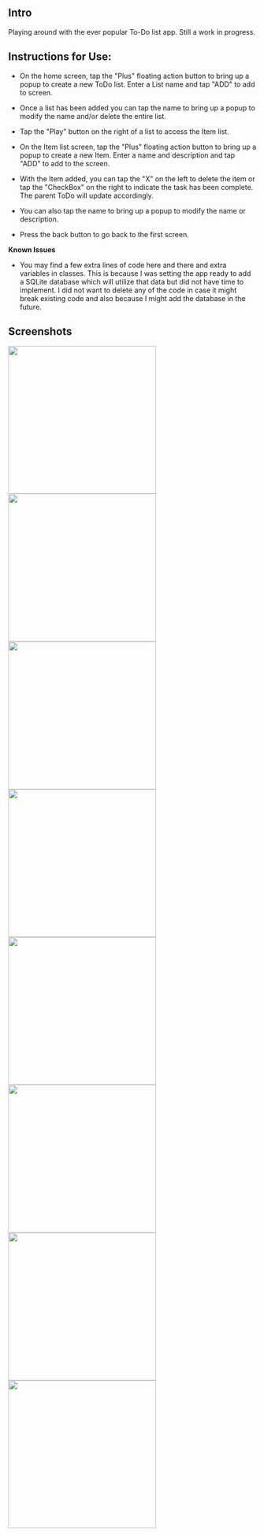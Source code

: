 ## Intro

Playing around with the ever popular To-Do list app. Still a work in progress.

## Instructions for Use:

- On the home screen, tap the "Plus" floating action button to bring up a popup to create a new ToDo list. Enter a List name and tap "ADD" to add to screen.
- Once a list has been added you can tap the name to bring up a popup to modify the name and/or delete the entire list.
- Tap the "Play" button on the right of a list to access the Item list.

- On the Item list screen, tap the "Plus" floating action button to bring up a popup to create a new Item. Enter a name and description and tap "ADD" to add to the screen.
- With the Item added, you can tap the "X" on the left to delete the item or tap the "CheckBox" on the right to indicate the task has been complete. The parent ToDo will update accordingly.
- You can also tap the name to bring up a popup to modify the name or description.
- Press the back button to go back to the first screen.



**Known Issues**

- You may find a few extra lines of code here and there and extra variables in classes. This is because I was setting the app ready to add a SQLite database which will utilize that data but did not have time to implement. I did not want to delete any of the code in case it might break existing code and also because I might add the database in the future.

## Screenshots

<img src="screenshots/ToDo-List-Screenshot-01.png" width="300"/>

<img src="screenshots/ToDo-List-Screenshot-02.png" width="300"/>

<img src="screenshots/ToDo-List-Screenshot-03.png" width="300"/>

<img src="screenshots/ToDo-List-Screenshot-04.png" width="300"/>

<img src="screenshots/ToDo-List-Screenshot-05.png" width="300"/>

<img src="screenshots/ToDo-List-Screenshot-06.png" width="300"/>

<img src="screenshots/ToDo-List-Screenshot-07.png" width="300"/>

<img src="screenshots/ToDo-List-Screenshot-08.png" width="300"/>
